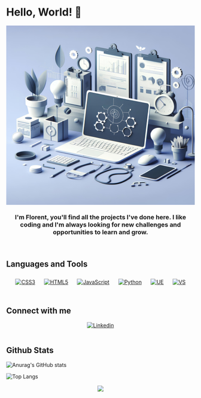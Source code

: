 # Hello, World! 👋  
<div align="center">
<img src="https://github.com/Majestic-MJ12/Majestic-MJ12/blob/main/IT-white_4096px.jpeg" align="center" height="480" width="720" />
</div>  
  
### <div align="center">I'm Florent, you'll find all the projects I've done here. I like coding and I'm always looking for new challenges and opportunities to learn and grow.</div>  
  
<br/>  

## Languages and Tools  
<div align="center">  
<a href="https://www.w3schools.com/css/" target="_blank"><img style="margin: 10px" src="https://img.shields.io/badge/CSS-239120?&style=for-the-badge&logo=css3&logoColor=white" alt="CSS3" height="55" /></a>  
<a href="https://en.wikipedia.org/wiki/HTML5" target="_blank"><img style="margin: 10px" src="https://img.shields.io/badge/HTML-239120?style=for-the-badge&logo=html5&logoColor=white" alt="HTML5" height="55" /></a>  
<a href="https://www.javascript.com/" target="_blank"><img style="margin: 10px" src="https://img.shields.io/badge/JavaScript-F7DF1E?style=for-the-badge&logo=javascript&logoColor=black" alt="JavaScript" height="55" /></a>  
<a href="https://www.python.org/" target="_blank"><img style="margin: 10px" src="https://img.shields.io/badge/Python-14354C?style=for-the-badge&logo=python&logoColor=white" alt="Python" height="55" /></a>  
<a href="https://www.unrealengine.com/en-US/" target="_blank"><img style="margin: 10px" src="https://media.graphassets.com/qiFQiyH6TiuMdOIA5yZJ" alt="UE" height="55" /></a>  
<a href="https://visualstudio.microsoft.com/fr/" target="_blank"><img style="margin: 10px" src="https://img.shields.io/badge/Visual_Studio-5C2D91?style=for-the-badge&logo=visual%20studio&logoColor=white" alt="VS" height="55" /></a>  
</div>  

</td></tr></table>  
<br/>  

## Connect with me  
<div align="center">
<a href="https://www.linkedin.com/in/florent-spring/" target="_blank"><img src="https://img.shields.io/badge/LinkedIn-0077B5?style" alt="Linkedin" height="55" /></a>
</a>  
</div>  
  
<br/>  

## Github Stats  

![Anurag's GitHub stats](https://github-readme-stats.vercel.app/api?username=Majestic-MJ12&show_icons=true&theme=shadow_blue)

![Top Langs](https://github-readme-stats.vercel.app/api/top-langs/?username=Majestic-MJ12&theme=shadow_blue)

<div align="center">
<img src="https://komarev.com/ghpvc/?username=Majestic-MJ12&&style=flat-square" align="center" />
</div>  
